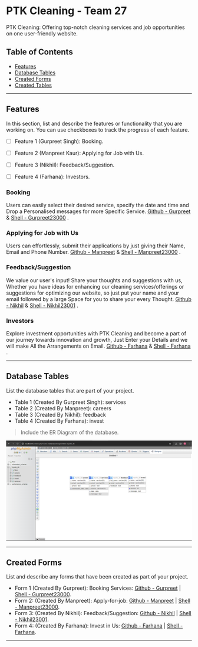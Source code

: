 # PTK Cleaning - Team 27

PTK Cleaning: Offering top-notch cleaning services and job opportunities on one user-friendly website.

## Table of Contents
- [Features](#features)
- [Database Tables](#database-tables)
- [Created Forms](#created-forms)
- [Created Tables](#created-tables)

---

## Features

In this section, list and describe the features or functionality that you are working on. You can use checkboxes to track the progress of each feature.

- [ ] Feature 1 (Gurpreet Singh): Booking. 
- [ ] Feature 2 (Manpreet Kaur): Applying for Job with Us.
- [ ] Feature 3 (Nikhil): Feedback/Suggestion.
- [ ] Feature 4 (Farhana): Investors.


### Booking

Users can easily select their desired service, specify the date and time and Drop a Personalised messages for more Specific Service. [Github - Gurpreet](https://github.com/manukatnoria/Team27-WebProject/blob/main/Gurpreet-booking.php) & [Shell - Gurpreet23000](http://shell.hamk.fi/~gurpreet23000/Team27-WebProject/) .

### Applying for Job with Us

Users can effortlessly, submit their applications by just giving their Name, Email and Phone Number. [Github - Manpreet](https://github.com/manukatnoria/Team27-WebProject/blob/main/Manpreet-job.php) & [Shell - Manpreet23000](http://shell.hamk.fi/~manpreet23000/Team27-WebProject/) .

### Feedback/Suggestion

We value our user's input! Share your thoughts and suggestions with us, Whether you have ideas for enhancing our cleaning services/offerings or suggestions for optimizing our website, so just put your name and your email followed by a large Space for you to share your every Thought. [Github - Nikhil](https://github.com/manukatnoria/Team27-WebProject/blob/main/Nikhil-feedback.php) & [Shell - Nikhil23001](http://shell.hamk.fi/~nikhil23001/Project%20work/Team27-WebProject/) .

### Investors

Explore investment opportunities with PTK Cleaning and become a part of our journey towards innovation and growth, Just Enter your Details and we will make All the Arrangements on Email. [Github - Farhana](https://github.com/manukatnoria/Team27-WebProject/blob/main/Farhana-investor.php) & [Shell - Farhana](http://shell.hamk.fi/~farhana21000/Team27-WebProject) .

---

## Database Tables

List the database tables that are part of your project. 

- Table 1 (Created By Gurpreet Singh):    services
- Table 2 (Created By Manpreet):          careers 
- Table 3 (Created By Nikhil):            feedback
- Table 4 (Created By Farhana):           invest
> Include the ER Diagram of the database.

![Database Tables](database.png)

---

## Created Forms

List and describe any forms that have been created as part of your project.

- Form 1 (Created By Gurpreet): Booking Services: [Github - Gurpreet](https://github.com/manukatnoria/Team27-WebProject/blob/main/Gurpreet-booking.php) | [Shell - Gurpreet23000](http://shell.hamk.fi/~gurpreet23000/Team27-WebProject/Gurpreet-booking.php).
- Form 2: (Created By Manpreet): Apply-for-job: [Github - Manpreet](https://github.com/manukatnoria/Team27-WebProject/blob/main/Manpreet-job.php) | [Shell - Manpreet23000](http://shell.hamk.fi/~manpreet23000/Team27-WebProject/Manpreet-job.php).
- Form 3: (Created By Nikhil): Feedback/Suggestion: [Github - Nikhil](https://github.com/manukatnoria/Team27-WebProject/blob/main/Nikhil-feedback.php) | [Shell - Nikhil23001](http://shell.hamk.fi/~nikhil23001/Project%20work/Team27-WebProject/Nikhil-feedback.php).
- Form 4: (Created By Farhana): Invest in Us: [Github - Farhana](https://github.com/manukatnoria/Team27-WebProject/blob/main/Farhana-investor.php) | [Shell - Farhana](http://shell.hamk.fi/~farhana21000/Team27-WebProject/Farhana-investor.php).

---
